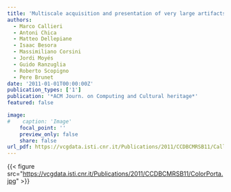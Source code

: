 ```yaml
---
title: 'Multiscale acquisition and presentation of very large artifacts: The case of Portalada'
authors:
  - Marco Callieri
  - Antoni Chica
  - Matteo Dellepiane
  - Isaac Besora
  - Massimiliano Corsini
  - Jordi Moyés
  - Guido Ranzuglia
  - Roberto Scopigno
  - Pere Brunet
date: '2011-01-01T00:00:00Z'
publication_types: ['1']
publication: '*ACM Journ. on Computing and Cultural heritage*'
featured: false

image:
#    caption: 'Image'
    focal_point: ''
    preview_only: false
    share: false
url_pdf: https://vcgdata.isti.cnr.it/Publications/2011/CCDBCMRSB11/Callieri_et_al_Multiscale.pdf
---
```

{{< figure src="https://vcgdata.isti.cnr.it/Publications/2011/CCDBCMRSB11/ColorPorta.jpg" >}}
